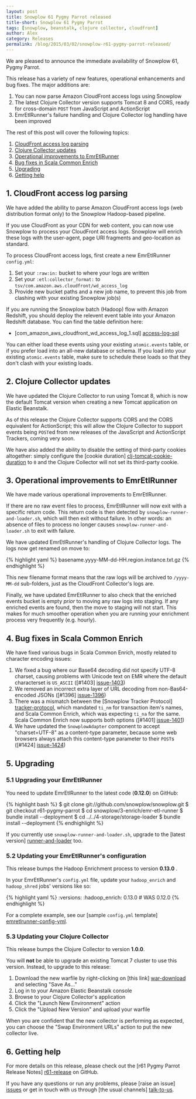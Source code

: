 ```yaml
---
layout: post
title: Snowplow 61 Pygmy Parrot released
title-short: Snowplow 61 Pygmy Parrot
tags: [snowplow, beanstalk, clojure collector, cloudfront]
author: Alex
category: Releases
permalink: /blog/2015/03/02/snowplow-r61-pygmy-parrot-released/
---
```


We are pleased to announce the immediate availability of Snowplow 61, Pygmy Parrot.

This release has a variety of new features, operational enhancements and bug fixes. The major additions are:

1. You can now parse Amazon CloudFront access logs using Snowplow
2. The latest Clojure Collector version supports Tomcat 8 and CORS, ready for cross-domain `POST` from JavaScript and ActionScript
3. EmrEtlRunner's failure handling and Clojure Collector log handling have been improved

The rest of this post will cover the following topics:

1. [CloudFront access log parsing](#cf-access-log-parsing)
2. [Clojure Collector updates](#clj-collector-updates)
3. [Operational improvements to EmrEtlRunner](#emretlrunner-improvements)
4. [Bug fixes in Scala Common Enrich](#hadoop-improvements)
5. [Upgrading](#upgrading)
6. [Getting help](#help)

<!--more-->

<h2><a name="cf-access-log-parsing">1. CloudFront access log parsing</a></h2>

We have added the ability to parse Amazon CloudFront access logs (web distribution format only) to the Snowplow Hadoop-based pipeline.

If you use CloudFront as your CDN for web content, you can now use Snowplow to process your CloudFront access logs. Snowplow will enrich these logs with the user-agent, page URI fragments and geo-location as standard.

To process CloudFront access logs, first create a new EmrEtlRunner `config.yml`:

1. Set your `:raw:in:` bucket to where your logs are written
2. Set your `:etl:collector_format:` to `tsv/com.amazon.aws.cloudfront/wd_access_log`
3. Provide new bucket paths and a new job name, to prevent this job from clashing with your existing Snowplow job(s)

If you are running the Snowplow batch (Hadoop) flow with Amazon Redshift, you should deploy the relevent event table into your Amazon Redshift database. You can find the table definition here:

* [com_amazon_aws_cloudfront_wd_access_log_1.sql] [access-log-sql]

You can either load these events using your existing `atomic.events` table, or if you prefer load into an all-new database or schema. If you load into your existing `atomic.events` table, make sure to schedule these loads so that they don't clash with your existing loads.

<h2><a name="clj-collector-updates">2. Clojure Collector updates</a></h2>

We have updated the Clojure Collector to run using Tomcat 8, which is now the default Tomcat version when creating a new Tomcat application on Elastic Beanstalk.

As of this release the Clojure Collector supports CORS and the CORS equivalent for ActionScript; this will allow the Clojure Collector to support events being `POST`ed from new releases of the JavaScript and ActionScript Trackers, coming very soon.

We have also added the ability to disable the setting of third-party cookies altogether: simply configure the [cookie duration] [clj-tomcat-cookie-duration] to `0` and the Clojure Collector will not set its third-party cookie.

<h2><a name="emretlrunner-improvements">3. Operational improvements to EmrEtlRunner</a></h2>

We have made various operational improvements to EmrEtlRunner.

If there are no raw event files to process, EmrEtlRunner will now exit with a specific return code. This return code is then detected by `snowplow-runner-and-loader.sh`, which will then exit without failure. In other words: an absence of files to process no longer causes `snowplow-runner-and-loader.sh` to exit with failure.

We have updated EmrEtlRunner's handling of Clojure Collector logs. The logs now get renamed on move to:

{% highlight yaml %}
basename.yyyy-MM-dd-HH.region.instance.txt.gz
{% endhighlight %}

This new filename format means that the raw logs will be archived to `/yyyy-MM-dd` sub-folders, just as the CloudFront Collector's logs are.

Finally, we have updated EmrEtlRunner to also check that the enriched events bucket is empty _prior_ to moving any raw logs into staging. If any enriched events are found, then the move to staging will not start. This makes for much smoother operation when you are running your enrichment process very frequently (e.g. hourly).

<h2><a name="hadoop-improvements">4. Bug fixes in Scala Common Enrich</a></h2>

We have fixed various bugs in Scala Common Enrich, mostly related to character encoding issues:

1. We fixed a bug where our Base64 decoding did not specify UTF-8 charset, causing problems with Unicode text on EMR where the default characterset is `US_ASCII` ([#1403] [issue-1403])
2. We removed an incorrect extra layer of URL decoding from non-Bas64-encoded JSONs ([#1396] [issue-1396])
3. There was a mismatch between the [Snowplow Tracker Protocol] [tracker-protocol], which mandated `ti_nm` for transaction item's names, and Scala Common Enrich, which was expecting `ti_na` for the same. Scala Common Enrich now supports both options ([#1401] [issue-1401])
4. We have updated the `SnowplowAdapter` component to accept "charset=UTF-8" as a content-type parameter, because some web browsers always attach this content-type parameter to their `POST`s ([#1424] [issue-1424])

<h2><a name="upgrading">5. Upgrading</a></h2>

<div class="html">
<h3><a name="upgrading-emretlrunner">5.1 Upgrading your EmrEtlRunner</a></h3>
</div>

You need to update EmrEtlRunner to the latest code (**0.12.0**) on GitHub:

{% highlight bash %}
$ git clone git://github.com/snowplow/snowplow.git
$ git checkout r61-pygmy-parrot
$ cd snowplow/3-enrich/emr-etl-runner
$ bundle install --deployment
$ cd ../../4-storage/storage-loader
$ bundle install --deployment
{% endhighlight %}

If you currently use `snowplow-runner-and-loader.sh`, upgrade to the [latest version] [runner-and-loader] too.

<div class="html">
<h3><a name="configuring-emretlrunner">5.2 Updating your EmrEtlRunner's configuration</a></h3>
</div>

This release bumps the Hadoop Enrichment process to version **0.13.0** .

In your EmrEtlRunner's `config.yml` file, update your `hadoop_enrich` and `hadoop_shred` jobs' versions like so:

{% highlight yaml %}
  :versions:
    :hadoop_enrich: 0.13.0 # WAS 0.12.0
{% endhighlight %}

For a complete example, see our [sample `config.yml` template] [emretlrunner-config-yml].

<div class="html">
<h3><a name="upgrading-clojure">5.3 Updating your Clojure Collector</a></h3>
</div>

This release bumps the Clojure Collector to version **1.0.0**.

You will **not** be able to upgrade an existing Tomcat 7 cluster to use this version. Instead, to upgrade to this release:

1. Download the new warfile by right-clicking on [this link] [war-download] and selecting "Save As..."
2. Log in to your Amazon Elastic Beanstalk console
3. Browse to your Clojure Collector's application
4. Click the "Launch New Environment" action
5. Click the "Upload New Version" and upload your warfile

When you are confident that the new collector is performing as expected, you can choose the "Swap Environment URLs" action to put the new collector live.

<h2><a name="help">6. Getting help</a></h2>

For more details on this release, please check out the [r61 Pygmy Parrot Release Notes] [r61-release] on GitHub.

If you have any questions or run any problems, please [raise an issue] [issues] or get in touch with us through [the usual channels] [talk-to-us].

[clj-tomcat-cookie-duration]: https://github.com/snowplow/snowplow/wiki/Additional-configuration-options#4-setting-the-cookie-duration
[tracker-protocol]: https://github.com/snowplow/snowplow/wiki/snowplow-tracker-protocol

[issue-1403]: https://github.com/snowplow/snowplow/issues/1403
[issue-1396]: https://github.com/snowplow/snowplow/issues/1396
[issue-1401]: https://github.com/snowplow/snowplow/issues/1401
[issue-1424]: https://github.com/snowplow/snowplow/issues/1424

[access-log-sql]: https://github.com/snowplow/snowplow/blob/master/4-storage/redshift-storage/sql/com.amazon.aws.cloudfront/wd_access_log_1.sql
[runner-and-loader]: https://github.com/snowplow/snowplow/blob/master/4-storage/storage-loader/bin/snowplow-runner-and-loader.sh
[emretlrunner-config-yml]: https://github.com/snowplow/snowplow/blob/master/3-enrich/emr-etl-runner/config/config.yml.sample
[war-download]: http://d2io1hx8u877l0.cloudfront.net/2-collectors/clojure-collector/clojure-collector-1.0.0-standalone.war

[r61-release]: https://github.com/snowplow/snowplow/releases/tag/r61-pygmy-parrot
[issues]: https://github.com/snowplow/snowplow/issues
[talk-to-us]: https://github.com/snowplow/snowplow/wiki/Talk-to-us
